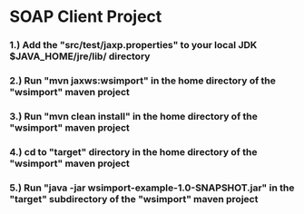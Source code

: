 # SOAP Client Project 

### 1.) Add the "src/test/jaxp.properties" to your local JDK $JAVA_HOME/jre/lib/ directory
### 2.) Run "mvn jaxws:wsimport" in the home directory of the "wsimport" maven project
### 3.) Run "mvn clean install" in the home directory of the "wsimport" maven project
### 4.) cd to "target" directory in the home directory of the "wsimport" maven project
### 5.) Run "java -jar wsimport-example-1.0-SNAPSHOT.jar" in the "target" subdirectory of the "wsimport" maven project
